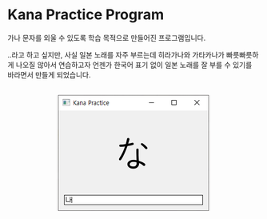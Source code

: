 # Kana Practice Program

가나 문자를 외울 수 있도록 학습 목적으로 만들어진 프로그램입니다.

..라고 하고 싶지만, 사실 일본 노래를 자주 부르는데 히라가나와 가타카나가 빠릇빠릇하게 나오질 않아서 연습하고자 언젠가 한국어 표기 없이 일본 노래를 잘 부를 수 있기를 바라면서 만들게 되었습니다.
<br><br>
<p align="center">
  <img src="https://github.com/HyunP-dev/Kana-Practice-Program/blob/main/screenshot.png?raw=true"/>
</p>
